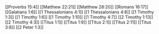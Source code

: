 [[Proverbs 15:4]]
[[Matthew 22:21]]
[[Matthew 28:20]]
[[Romans 16:17]]
[[Galatians 1:6]]
[[1 Thessalonians 4:1]]
[[1 Thessalonians 4:8]]
[[1 Timothy 1:3]]
[[1 Timothy 1:6]]
[[1 Timothy 1:10]]
[[1 Timothy 4:7]]
[[2 Timothy 1:13]]
[[2 Timothy 4:3]]
[[Titus 1:1]]
[[Titus 1:9]]
[[Titus 2:1]]
[[Titus 2:11]]
[[Titus 3:8]]
[[2 Peter 1:3]]
